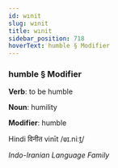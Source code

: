```yaml
---
id: wınit
slug: wınit
title: wınit
sidebar_position: 718
hoverText: humble § Modifier
---
```


### humble § Modifier

**Verb**: to be humble

**Noun**: humility

**Modifier**: humble

Hindi विनीत vinīt /ʋɪ.niːt̪/

*Indo-Iranian Language Family*